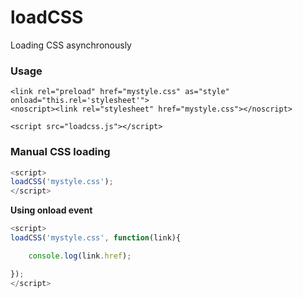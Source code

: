 # loadCSS
Loading CSS asynchronously

### Usage
```
<link rel="preload" href="mystyle.css" as="style" onload="this.rel='stylesheet'">
<noscript><link rel="stylesheet" href="mystyle.css"></noscript>

<script src="loadcss.js"></script>
```

### Manual CSS loading
```javascript
<script>
loadCSS('mystyle.css');
</script>
 ```

**Using onload event**
```javascript
<script>
loadCSS('mystyle.css', function(link){

    console.log(link.href);

});
</script>
```